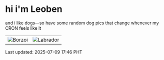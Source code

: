 # hi i'm Leoben

and i like dogs—so have some random dog pics that change whenever my CRON feels like it

|  |  |
|--------|----------|
| ![Borzoi](https://random-dog-vercel.vercel.app/api/random-borzoi?v=1752054378) | ![Labrador](https://random-dog-vercel.vercel.app/api/random-labrador?v=1752054378) |

Last updated: 2025-07-09 17:46 PHT
